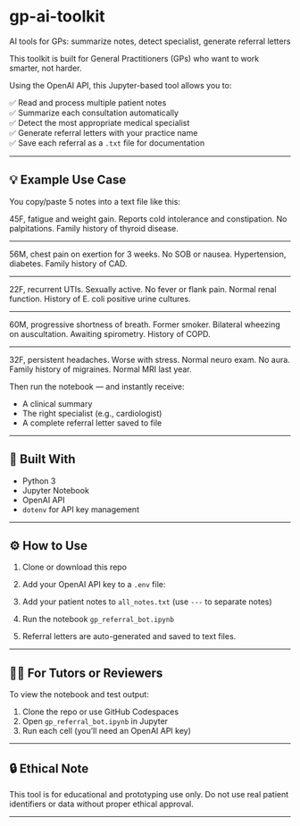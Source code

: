 # gp-ai-toolkit
AI tools for GPs: summarize notes, detect specialist, generate referral letters

This toolkit is built for General Practitioners (GPs) who want to work smarter, not harder.

Using the OpenAI API, this Jupyter-based tool allows you to:

✅ Read and process multiple patient notes  
✅ Summarize each consultation automatically  
✅ Detect the most appropriate medical specialist  
✅ Generate referral letters with your practice name  
✅ Save each referral as a `.txt` file for documentation

---

## 💡 Example Use Case

You copy/paste 5 notes into a text file like this:

45F, fatigue and weight gain. Reports cold intolerance and constipation. No palpitations. Family history of thyroid disease.

---

56M, chest pain on exertion for 3 weeks. No SOB or nausea. Hypertension, diabetes. Family history of CAD.

---

22F, recurrent UTIs. Sexually active. No fever or flank pain. Normal renal function. History of E. coli positive urine cultures.

---

60M, progressive shortness of breath. Former smoker. Bilateral wheezing on auscultation. Awaiting spirometry. History of COPD.

---

32F, persistent headaches. Worse with stress. Normal neuro exam. No aura. Family history of migraines. Normal MRI last year.

Then run the notebook — and instantly receive:
- A clinical summary
- The right specialist (e.g., cardiologist)
- A complete referral letter saved to file

---

## 🧪 Built With

- Python 3
- Jupyter Notebook
- OpenAI API
- `dotenv` for API key management

---

## ⚙️ How to Use

1. Clone or download this repo  
2. Add your OpenAI API key to a `.env` file:

3. Add your patient notes to `all_notes.txt` (use `---` to separate notes)  
4. Run the notebook `gp_referral_bot.ipynb`  
5. Referral letters are auto-generated and saved to text files.

---

## 👨‍🏫 For Tutors or Reviewers

To view the notebook and test output:

1. Clone the repo or use GitHub Codespaces  
2. Open `gp_referral_bot.ipynb` in Jupyter  
3. Run each cell (you’ll need an OpenAI API key)

---

## 🔒 Ethical Note

This tool is for educational and prototyping use only. Do not use real patient identifiers or data without proper ethical approval.

---
